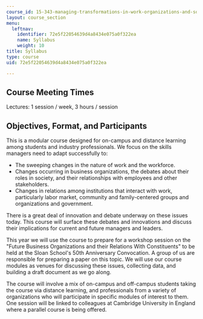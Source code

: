 ```yaml
---
course_id: 15-343-managing-transformations-in-work-organizations-and-society-spring-2002
layout: course_section
menu:
  leftnav:
    identifier: 72e5f22054639d4a8434e075a0f322ea
    name: Syllabus
    weight: 10
title: Syllabus
type: course
uid: 72e5f22054639d4a8434e075a0f322ea

---
```


Course Meeting Times
--------------------

Lectures: 1 session / week, 3 hours / session

Objectives, Format, and Participants
------------------------------------

This is a modular course designed for on-campus and distance learning among students and industry professionals. We focus on the skills managers need to adapt successfully to:

*   The sweeping changes in the nature of work and the workforce.
*   Changes occurring in business organizations, the debates about their roles in society, and their relationships with employees and other stakeholders.
*   Changes in relations among institutions that interact with work, particularly labor market, community and family-centered groups and organizations and government.

There is a great deal of innovation and debate underway on these issues today. This course will surface these debates and innovations and discuss their implications for current and future managers and leaders.

This year we will use the course to prepare for a workshop session on the "Future Business Organizations and their Relations With Constituents" to be held at the Sloan School's 50th Anniversary Convocation. A group of us are responsible for preparing a paper on this topic. We will use our course modules as venues for discussing these issues, collecting data, and building a draft document as we go along.

The course will involve a mix of on-campus and off-campus students taking the course via distance learning, and professionals from a variety of organizations who will participate in specific modules of interest to them. One session will be linked to colleagues at Cambridge University in England where a parallel course is being offered.